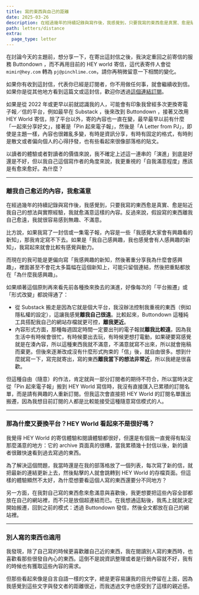 ```yaml
---
title: 寫的東西與自己的距離
date: 2025-03-26
description: 在經過幾年的持續記錄與寫作後，我感覺到，只要我寫的東西愈是真實、愈是貼近我自己的想法與實際經驗，我就愈滿意這樣的內容。反過來說，假設寫的東西離我自己愈遠，我就很容易感到無趣、不滿意。
path: letters/distance
extra:
  page_type: letter
---
```


在討論今天的主題前，想分享一下，在寄出這封信之後，我決定重回之前寄信的服務 Buttondown ，而不再用目前的 HEY world 寄信，這代表寄件人會從 `mimir@hey.com` 轉為 `pj@pinchlime.com`，請你再稍微留意一下相關的變化。

如果你有收到這封信，代表你已經是訂閱者，你不用做任何事，就會繼續收到信。如果你是從其他地方看到這篇文或這封信，歡迎你透過[這個連結訂閱](/subscribe)。

如果是從 2022 年或更早以前就認識我的人，可能會有印象我曾經多次更換寄電子報／信的平台，例如最早在 Substack ，後來改到 Buttondown ，接著又改用 HEY World 寄信，除了平台以外，寄的內容也一直在變，最早最早以前有什麼「一起來分享好文」，接著是「Pin 起來電子報」，然後是「A Letter from PJ」，即使是主題一樣，內容也很雜亂多變，有時是資訊分享，有時有固定的格式，有時則是散文或者偏向個人的心得抒發，也有些看起來很像部落格的貼文。

以讀者的體驗或者對讀者的價值來說，我不確定上述這一連串的「演進」到底是好還是不好，但以我自己這個寫作者的角度來說，我更重視的「自我滿意程度」應該是有愈來愈好。為什麼？

---

### 離我自己愈近的內容，我愈滿意

在經過幾年的持續記錄與寫作後，我感覺到，只要我寫的東西愈是真實、愈是貼近我自己的想法與實際經驗，我就愈滿意這樣的內容。反過來說，假設寫的東西離我自己愈遠，我就很容易感到無趣、不滿意。

比方說，如果我寫了一封信或一集電子報，內容是一些「我感覺大家會有興趣看的新知」，那我肯定寫不下去。如果是「我自己感興趣，我也感覺會有人感興趣的新知」，我寫起來就會比較有感覺與動力。

而現在的我可能是更偏向寫「我感興趣的新知，然後著重分享我為什麼會感興趣」，裡面甚至不會花太多篇幅在這個新知上，可能只留個連結，然後把重點都放在「為什麼我感興趣」。

如果順著這個原則再來看先前各種換來換去的演進，好像每次的「平台搬遷」或「形式改變」都說得通了：

- 從 Substack 搬走是因為它就是個大平台，我沒辦法控制我重視的東西（例如隱私權的設定），這讓我感覺**離我自己很遠**。比較起來，Buttondown 這種純工具搭配我自己的網站存檔就更可控，**離我更近**。
- 內容形式方面，那種每週固定時間一定要出刊的電子報就**離我比較遠**，因為我生活中有時候會很忙，有時候要出去玩，有時候更想打電動，如果硬要寫感覺就是在湊內容，所以這種東西我就不滿意，不滿意就寫不出來，所以就會拖稿而棄更。但後來逐漸改成沒有什麼形式拘束的「信」後，就自由很多。想到什麼就寫一下，寫完就寄出，寫的東西**離我當下的想法非常近**，所以我總是很喜歡。

但這種自由（隨意）的作法，肯定就與一部分訂閱者的期待不符合，所以當時決定從「Pin 起來電子報」搬到 HEY World 寫信時，我沒有直接匯入已累積的訂閱名單，而是請有興趣的人重新訂閱。但我這次會直接把 HEY World 的訂閱名單匯出搬遷，因為我想目前訂閱的人都是比較能接受這種隨意寫信模式的人。

---

### 那為什麼又要換平台？HEY World 看起來不是很好嗎？

我覺得 HEY World 的寄信體驗和閱讀體驗都很好，但還是有個我一直覺得有點沒那麼滿意的地方：它的 archive 頁面真的很糟，當我累積幾十封信以後，新的讀者很難快速看到過去寫過的東西。

為了解決這個問題，我當時還是在我的部落格放了一個列表，每次寫了新的信，就把最新的連結更新上去，然後點擊的人就會跳轉到 HEY World 的存檔頁面。但這樣的體驗顯然不太好，為什麼想要看這個人寫的東西還要分不同地方？

另一方面，在我對自己寫的東西愈來愈滿意與喜歡後，我更想要把這些內容全部都放在自己的網站裡，而不只是放個超連結而已。在我想通這點後，我馬上就就決定開始搬遷，回到之前的模式：透過 Buttondown 發信，然後全文都放在自己的網站裡。

---

### 別人寫的東西也適用

我發現，除了自己寫的時候更喜歡離自己近的東西，我在閱讀別人寫的東西時，也喜歡看那些很發自內心的東西。這倒不是說資訊整理或者是行銷內容就不好，我有的時候也有獲取這些內容的需求。

但那些看起來像是自言自語一樣的文字，總是更容易讓我的目光停留在上面，因為我感覺到這些文字與發文者的距離很近，而我透過文字也感受到了這樣的親近感。